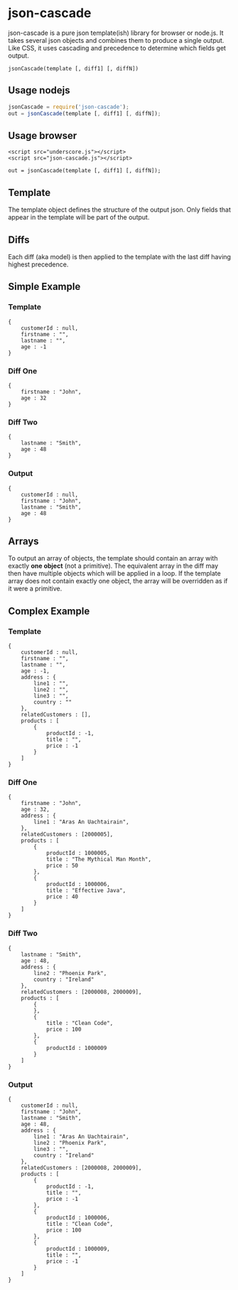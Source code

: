 # json-cascade

json-cascade is a pure json template(ish) library for browser or node.js. It takes several json objects and combines them to produce a single output. Like CSS, it uses cascading and precedence to determine which fields get output.

	jsonCascade(template [, diff1] [, diffN])

## Usage nodejs
```javascript
jsonCascade = require('json-cascade');
out = jsonCascade(template [, diff1] [, diffN]);
```

## Usage browser
```
<script src="underscore.js"></script>
<script src="json-cascade.js"></script>

out = jsonCascade(template [, diff1] [, diffN]);
```

## Template
The template object defines the structure of the output json. Only fields that appear in the template will be part of the output.

## Diffs
Each diff (aka model) is then applied to the template with the last diff having highest precedence.


## Simple Example

### Template
	{
		customerId : null,
		firstname : "",
		lastname : "",
		age : -1
	}

### Diff One

	{
		firstname : "John",
		age : 32
	}


### Diff Two
	{
		lastname : "Smith",
		age : 48
	}

### Output
	{
		customerId : null,
		firstname : "John",
		lastname : "Smith",
		age : 48
	}

## Arrays
To output an array of objects, the template should contain an array with exactly **one object** (not a primitive). The equivalent array in the diff may then have multiple objects which will be applied in a loop. If the template array does not contain exactly one object, the array will be overridden as if it were a primitive.



## Complex Example

### Template
	{
		customerId : null,
		firstname : "",
		lastname : "",
		age : -1,
		address : {
			line1 : "",
			line2 : "",
			line3 : "",
			country : ""
		},
		relatedCustomers : [],
		products : [
			{
				productId : -1,
				title : "",
				price : -1
			}
		]
	}

### Diff One

	{
		firstname : "John",
		age : 32,
		address : {
			line1 : "Aras An Uachtairain",
		},
		relatedCustomers : [2000005],
		products : [
			{
				productId : 1000005,
				title : "The Mythical Man Month",
				price : 50
			},
			{
				productId : 1000006,
				title : "Effective Java",
				price : 40
			}
		]
	}


### Diff Two
	{
		lastname : "Smith",
		age : 48,
		address : {
			line2 : "Phoenix Park",
			country : "Ireland"
		},
		relatedCustomers : [2000008, 2000009],
		products : [
			{
			},
			{
				title : "Clean Code",
				price : 100
			},
			{
				productId : 1000009
			}
		]
	}


### Output
	{
		customerId : null,
		firstname : "John",
		lastname : "Smith",
		age : 48,
		address : {
			line1 : "Aras An Uachtairain",
			line2 : "Phoenix Park",
			line3 : "",
			country : "Ireland"
		},
		relatedCustomers : [2000008, 2000009],
		products : [
			{
				productId : -1,
				title : "",
				price : -1
			},
			{
				productId : 1000006,
				title : "Clean Code",
				price : 100
			},
			{
				productId : 1000009,
				title : "",
				price : -1
			}
		]
	}
